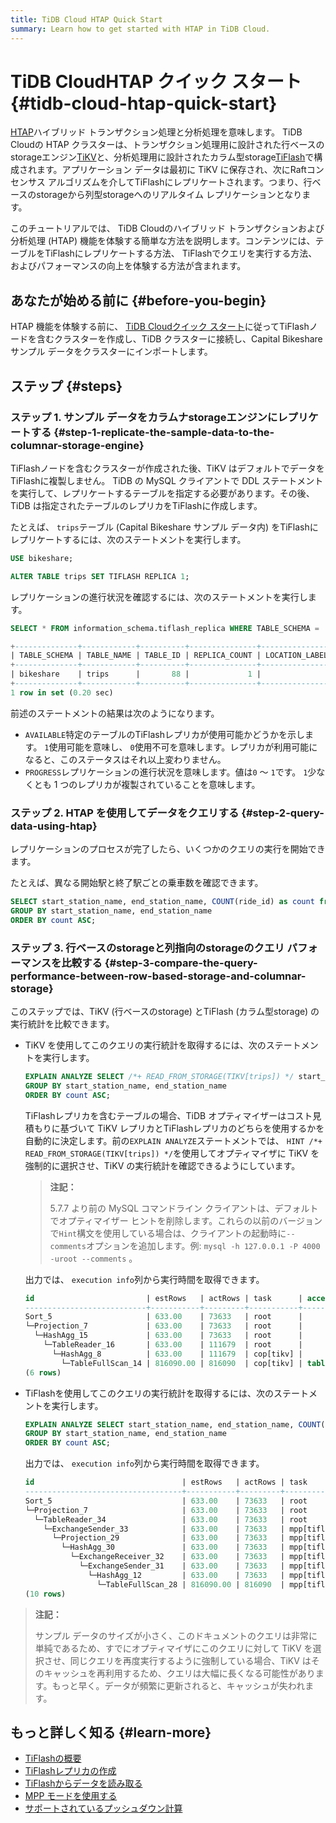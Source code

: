 ```yaml
---
title: TiDB Cloud HTAP Quick Start
summary: Learn how to get started with HTAP in TiDB Cloud.
---
```


# TiDB CloudHTAP クイック スタート {#tidb-cloud-htap-quick-start}

[HTAP](https://en.wikipedia.org/wiki/Hybrid_transactional/analytical_processing)ハイブリッド トランザクション処理と分析処理を意味します。 TiDB Cloudの HTAP クラスターは、トランザクション処理用に設計された行ベースのstorageエンジン[TiKV](https://tikv.org)と、分析処理用に設計されたカラム型storage[TiFlash](https://docs.pingcap.com/tidb/stable/tiflash-overview)で構成されます。アプリケーション データは最初に TiKV に保存され、次にRaftコンセンサス アルゴリズムを介してTiFlashにレプリケートされます。つまり、行ベースのstorageから列型storageへのリアルタイム レプリケーションとなります。

このチュートリアルでは、 TiDB Cloudのハイブリッド トランザクションおよび分析処理 (HTAP) 機能を体験する簡単な方法を説明します。コンテンツには、テーブルをTiFlashにレプリケートする方法、 TiFlashでクエリを実行する方法、およびパフォーマンスの向上を体験する方法が含まれます。

## あなたが始める前に {#before-you-begin}

HTAP 機能を体験する前に、 [TiDB Cloudクイック スタート](/tidb-cloud/tidb-cloud-quickstart.md)に従ってTiFlashノードを含むクラスターを作成し、TiDB クラスターに接続し、Capital Bikeshare サンプル データをクラスターにインポートします。

## ステップ {#steps}

### ステップ 1. サンプル データをカラムナstorageエンジンにレプリケートする {#step-1-replicate-the-sample-data-to-the-columnar-storage-engine}

TiFlashノードを含むクラスターが作成された後、TiKV はデフォルトでデータをTiFlashに複製しません。 TiDB の MySQL クライアントで DDL ステートメントを実行して、レプリケートするテーブルを指定する必要があります。その後、TiDB は指定されたテーブルのレプリカをTiFlashに作成します。

たとえば、 `trips`テーブル (Capital Bikeshare サンプル データ内) をTiFlashにレプリケートするには、次のステートメントを実行します。

```sql
USE bikeshare;
```

```sql
ALTER TABLE trips SET TIFLASH REPLICA 1;
```

レプリケーションの進行状況を確認するには、次のステートメントを実行します。

```sql
SELECT * FROM information_schema.tiflash_replica WHERE TABLE_SCHEMA = 'bikeshare' and TABLE_NAME = 'trips';
```

```sql
+--------------+------------+----------+---------------+-----------------+-----------+----------+------------+
| TABLE_SCHEMA | TABLE_NAME | TABLE_ID | REPLICA_COUNT | LOCATION_LABELS | AVAILABLE | PROGRESS | TABLE_MODE |
+--------------+------------+----------+---------------+-----------------+-----------+----------+------------+
| bikeshare    | trips      |       88 |             1 |                 |         1 |        1 | NORMAL     |
+--------------+------------+----------+---------------+-----------------+-----------+----------+------------+
1 row in set (0.20 sec)
```

前述のステートメントの結果は次のようになります。

-   `AVAILABLE`特定のテーブルのTiFlashレプリカが使用可能かどうかを示します。 `1`使用可能を意味し、 `0`使用不可を意味します。レプリカが利用可能になると、このステータスはそれ以上変わりません。
-   `PROGRESS`レプリケーションの進行状況を意味します。値は`0` ～ `1`です。 `1`少なくとも 1 つのレプリカが複製されていることを意味します。

### ステップ 2. HTAP を使用してデータをクエリする {#step-2-query-data-using-htap}

レプリケーションのプロセスが完了したら、いくつかのクエリの実行を開始できます。

たとえば、異なる開始駅と終了駅ごとの乗車数を確認できます。

```sql
SELECT start_station_name, end_station_name, COUNT(ride_id) as count from `trips`
GROUP BY start_station_name, end_station_name
ORDER BY count ASC;
```

### ステップ 3. 行ベースのstorageと列指向のstorageのクエリ パフォーマンスを比較する {#step-3-compare-the-query-performance-between-row-based-storage-and-columnar-storage}

このステップでは、TiKV (行ベースのstorage) とTiFlash (カラム型storage) の実行統計を比較できます。

-   TiKV を使用してこのクエリの実行統計を取得するには、次のステートメントを実行します。

    ```sql
    EXPLAIN ANALYZE SELECT /*+ READ_FROM_STORAGE(TIKV[trips]) */ start_station_name, end_station_name, COUNT(ride_id) as count from `trips`
    GROUP BY start_station_name, end_station_name
    ORDER BY count ASC;
    ```

    TiFlashレプリカを含むテーブルの場合、TiDB オプティマイザーはコスト見積もりに基づいて TiKV レプリカとTiFlashレプリカのどちらを使用するかを自動的に決定します。前の`EXPLAIN ANALYZE`ステートメントでは、 `HINT /*+ READ_FROM_STORAGE(TIKV[trips]) */`を使用してオプティマイザに TiKV を強制的に選択させ、TiKV の実行統計を確認できるようにしています。

    > **注記：**
    >
    > 5.7.7 より前の MySQL コマンドライン クライアントは、デフォルトでオプティマイザー ヒントを削除します。これらの以前のバージョンで`Hint`構文を使用している場合は、クライアントの起動時に`--comments`オプションを追加します。例: `mysql -h 127.0.0.1 -P 4000 -uroot --comments` 。

    出力では、 `execution info`列から実行時間を取得できます。

    ```sql
    id                         | estRows   | actRows | task      | access object | execution info                            | operator info                                | memory  | disk
    ---------------------------+-----------+---------+-----------+---------------+-------------------------------------------+-----------------------------------------------+---------+---------
    Sort_5                     | 633.00    | 73633   | root      |               | time:1.62s, loops:73                      | Column#15                                    | 6.88 MB | 0 Bytes
    └─Projection_7             | 633.00    | 73633   | root      |               | time:1.57s, loops:76, Concurrency:OFF...  | bikeshare.trips.start_station_name...        | 6.20 MB | N/A                                                                                                                                        | 6.20 MB | N/A
      └─HashAgg_15             | 633.00    | 73633   | root      |               | time:1.57s, loops:76, partial_worker:...  | group by:bikeshare.trips.end_station_name... | 58.0 MB | N/A
        └─TableReader_16       | 633.00    | 111679  | root      |               | time:1.34s, loops:3, cop_task: {num: ...  | data:HashAgg_8                               | 7.55 MB | N/A
          └─HashAgg_8          | 633.00    | 111679  | cop[tikv] |               | tikv_task:{proc max:830ms, min:470ms,...  | group by:bikeshare.trips.end_station_name... | N/A     | N/A
            └─TableFullScan_14 | 816090.00 | 816090  | cop[tikv] | table:trips   | tikv_task:{proc max:490ms, min:310ms,...  | keep order:false                             | N/A     | N/A
    (6 rows)
    ```

-   TiFlashを使用してこのクエリの実行統計を取得するには、次のステートメントを実行します。

    ```sql
    EXPLAIN ANALYZE SELECT start_station_name, end_station_name, COUNT(ride_id) as count from `trips`
    GROUP BY start_station_name, end_station_name
    ORDER BY count ASC;
    ```

    出力では、 `execution info`列から実行時間を取得できます。

    ```sql
    id                                 | estRows   | actRows | task         | access object | execution info                            | operator info                      | memory  | disk
    -----------------------------------+-----------+---------+--------------+---------------+-------------------------------------------+------------------------------------+---------+---------
    Sort_5                             | 633.00    | 73633   | root         |               | time:420.2ms, loops:73                    | Column#15                          | 5.61 MB | 0 Bytes
    └─Projection_7                     | 633.00    | 73633   | root         |               | time:368.7ms, loops:73, Concurrency:OFF   | bikeshare.trips.start_station_...  | 4.94 MB | N/A
      └─TableReader_34                 | 633.00    | 73633   | root         |               | time:368.6ms, loops:73, cop_task: {num... | data:ExchangeSender_33             | N/A     | N/A
        └─ExchangeSender_33            | 633.00    | 73633   | mpp[tiflash] |               | tiflash_task:{time:360.7ms, loops:1,...   | ExchangeType: PassThrough          | N/A     | N/A
          └─Projection_29              | 633.00    | 73633   | mpp[tiflash] |               | tiflash_task:{time:330.7ms, loops:1,...   | Column#15, bikeshare.trips.star... | N/A     | N/A
            └─HashAgg_30               | 633.00    | 73633   | mpp[tiflash] |               | tiflash_task:{time:330.7ms, loops:1,...   | group by:bikeshare.trips.end_st... | N/A     | N/A
              └─ExchangeReceiver_32    | 633.00    | 73633   | mpp[tiflash] |               | tiflash_task:{time:280.7ms, loops:12,...  |                                    | N/A     | N/A
                └─ExchangeSender_31    | 633.00    | 73633   | mpp[tiflash] |               | tiflash_task:{time:272.3ms, loops:256,... | ExchangeType: HashPartition, Ha... | N/A     | N/A
                  └─HashAgg_12         | 633.00    | 73633   | mpp[tiflash] |               | tiflash_task:{time:252.3ms, loops:256,... | group by:bikeshare.trips.end_st... | N/A     | N/A
                    └─TableFullScan_28 | 816090.00 | 816090  | mpp[tiflash] | table:trips   | tiflash_task:{time:92.3ms, loops:16,...   | keep order:false                   | N/A     | N/A
    (10 rows)
    ```

> **注記：**
>
> サンプル データのサイズが小さく、このドキュメントのクエリは非常に単純であるため、すでにオプティマイザにこのクエリに対して TiKV を選択させ、同じクエリを再度実行するように強制している場合、TiKV はそのキャッシュを再利用するため、クエリは大幅に長くなる可能性があります。もっと早く。データが頻繁に更新されると、キャッシュが失われます。

## もっと詳しく知る {#learn-more}

-   [TiFlashの概要](/tiflash/tiflash-overview.md)
-   [TiFlashレプリカの作成](/tiflash/create-tiflash-replicas.md)
-   [TiFlashからデータを読み取る](/tiflash/use-tidb-to-read-tiflash.md)
-   [MPP モードを使用する](/tiflash/use-tiflash-mpp-mode.md)
-   [サポートされているプッシュダウン計算](/tiflash/tiflash-supported-pushdown-calculations.md)
